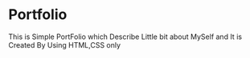 # Portfolio
This is Simple PortFolio which Describe Little bit about MySelf and It is Created By Using HTML,CSS only

